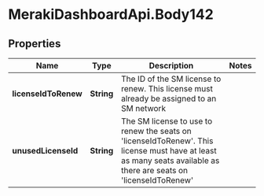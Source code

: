 # MerakiDashboardApi.Body142

## Properties
Name | Type | Description | Notes
------------ | ------------- | ------------- | -------------
**licenseIdToRenew** | **String** | The ID of the SM license to renew. This license must already be assigned to an SM network | 
**unusedLicenseId** | **String** | The SM license to use to renew the seats on &#x27;licenseIdToRenew&#x27;. This license must have at least as many seats available as there are seats on &#x27;licenseIdToRenew&#x27; | 
